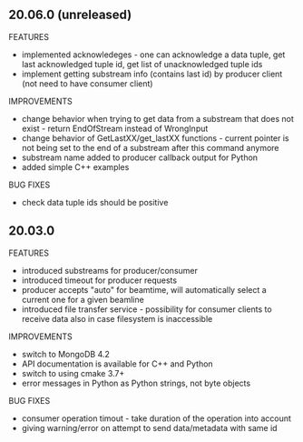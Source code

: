 ## 20.06.0 (unreleased)
FEATURES
* implemented acknowledeges - one can acknowledge a data tuple, get last acknowledged tuple id, get list of unacknowledged tuple ids
* implement getting substream info (contains last id) by producer client (not need to have consumer client)

IMPROVEMENTS
* change behavior when trying to get data from a substream that does not exist - return EndOfStream instead of WrongInput
* change behavior of GetLastXX/get_lastXX functions - current pointer is not being set to the end of a substream after this command anymore
* substream name added to producer callback output for Python
* added simple C++ examples

BUG FIXES
* check data tuple ids should be positive

## 20.03.0
FEATURES
* introduced substreams for producer/consumer
* introduced timeout for producer requests
* producer accepts "auto" for beamtime, will automatically select a current one for a given beamline
* introduced file transfer service - possibility for consumer clients to receive data also in case filesystem is inaccessible

IMPROVEMENTS
* switch to MongoDB 4.2
* API documentation is available for C++ and Python
* switch to using cmake 3.7+
* error messages in Python as Python strings, not byte objects


BUG FIXES
* consumer operation timout - take duration of the operation into account
* giving warning/error on attempt to send data/metadata with same id